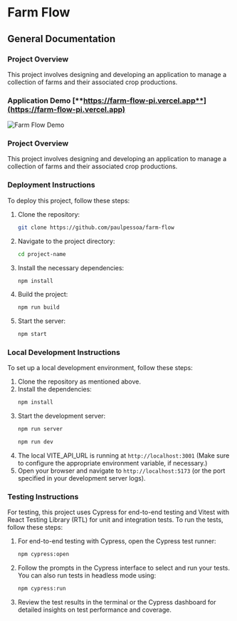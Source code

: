 # Farm Flow

## General Documentation

### Project Overview
This project involves designing and developing an application to manage a collection of farms and their associated crop productions.

### Application Demo [**https://farm-flow-pi.vercel.app**](https://farm-flow-pi.vercel.app)
![Farm Flow Demo](./public/farm-flow.gif)



### Project Overview
This project involves designing and developing an application to manage a collection of farms and their associated crop productions.

### Deployment Instructions
To deploy this project, follow these steps:
1. Clone the repository:
   ```bash
   git clone https://github.com/paulpessoa/farm-flow
   ```
2. Navigate to the project directory:
   ```bash
   cd project-name
   ```
3. Install the necessary dependencies:
   ```bash
   npm install
   ```
4. Build the project:
   ```bash
   npm run build
   ```
5. Start the server:
   ```bash
   npm start
   ```

### Local Development Instructions
To set up a local development environment, follow these steps:
1. Clone the repository as mentioned above.
2. Install the dependencies:
   ```bash
   npm install
   ```
3. Start the development server:
   ```bash
   npm run server
   ```
   ```bash
   npm run dev
   ```
4. The local VITE_API_URL is running at `http://localhost:3001` (Make sure to configure the appropriate environment variable, if necessary.)
5. Open your browser and navigate to `http://localhost:5173` (or the port specified in your development server logs).

### Testing Instructions
For testing, this project uses Cypress for end-to-end testing and Vitest with React Testing Library (RTL) for unit and integration tests. To run the tests, follow these steps:
1. For end-to-end testing with Cypress, open the Cypress test runner:
   ```bash
   npm cypress:open
   ```
2. Follow the prompts in the Cypress interface to select and run your tests. You can also run tests in headless mode using:
   ```bash
   npm cypress:run
   ```
3. Review the test results in the terminal or the Cypress dashboard for detailed insights on test performance and coverage.
